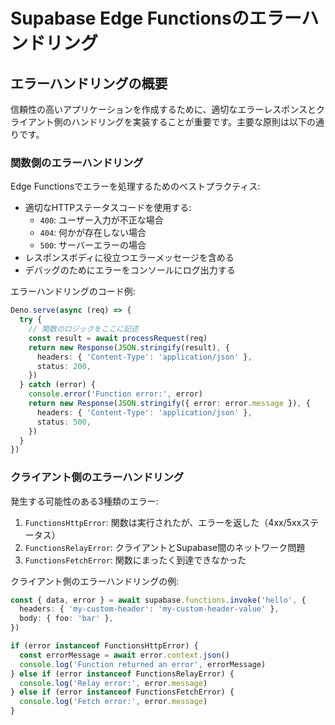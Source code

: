 # Supabase Edge Functionsのエラーハンドリング

## エラーハンドリングの概要

信頼性の高いアプリケーションを作成するために、適切なエラーレスポンスとクライアント側のハンドリングを実装することが重要です。主要な原則は以下の通りです。

### 関数側のエラーハンドリング

Edge Functionsでエラーを処理するためのベストプラクティス:

- 適切なHTTPステータスコードを使用する:
  - `400`: ユーザー入力が不正な場合
  - `404`: 何かが存在しない場合
  - `500`: サーバーエラーの場合
- レスポンスボディに役立つエラーメッセージを含める
- デバッグのためにエラーをコンソールにログ出力する

エラーハンドリングのコード例:

```typescript
Deno.serve(async (req) => {
  try {
    // 関数のロジックをここに記述
    const result = await processRequest(req)
    return new Response(JSON.stringify(result), {
      headers: { 'Content-Type': 'application/json' },
      status: 200,
    })
  } catch (error) {
    console.error('Function error:', error)
    return new Response(JSON.stringify({ error: error.message }), {
      headers: { 'Content-Type': 'application/json' },
      status: 500,
    })
  }
})
```

### クライアント側のエラーハンドリング

発生する可能性のある3種類のエラー:

1. `FunctionsHttpError`: 関数は実行されたが、エラーを返した（4xx/5xxステータス）
2. `FunctionsRelayError`: クライアントとSupabase間のネットワーク問題
3. `FunctionsFetchError`: 関数にまったく到達できなかった

クライアント側のエラーハンドリングの例:

```typescript
const { data, error } = await supabase.functions.invoke('hello', {
  headers: { 'my-custom-header': 'my-custom-header-value' },
  body: { foo: 'bar' },
})

if (error instanceof FunctionsHttpError) {
  const errorMessage = await error.context.json()
  console.log('Function returned an error', errorMessage)
} else if (error instanceof FunctionsRelayError) {
  console.log('Relay error:', error.message)
} else if (error instanceof FunctionsFetchError) {
  console.log('Fetch error:', error.message)
}
```
